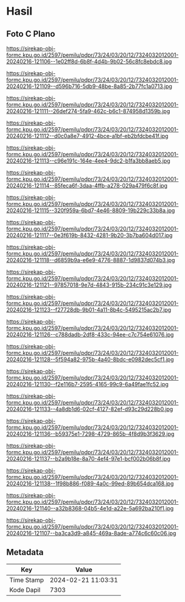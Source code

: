 # Hasil

## Foto C Plano

https://sirekap-obj-formc.kpu.go.id/2597/pemilu/pdpr/73/24/03/20/12/7324032012001-20240216-121106--1e02ff8d-6b8f-4d4b-9b02-56c8fc8ebdc8.jpg

https://sirekap-obj-formc.kpu.go.id/2597/pemilu/pdpr/73/24/03/20/12/7324032012001-20240216-121109--d596b716-5db9-48be-8a85-2b77fc1a0713.jpg

https://sirekap-obj-formc.kpu.go.id/2597/pemilu/pdpr/73/24/03/20/12/7324032012001-20240216-121111--26def274-5fa9-462c-b6c1-874958d1359b.jpg

https://sirekap-obj-formc.kpu.go.id/2597/pemilu/pdpr/73/24/03/20/12/7324032012001-20240216-121112--d0c0a8e7-4912-4bce-a1bf-eb2bfdcbe41f.jpg

https://sirekap-obj-formc.kpu.go.id/2597/pemilu/pdpr/73/24/03/20/12/7324032012001-20240216-121113--c96e191c-164e-4ee4-9dc2-b1fa3bb8aeb5.jpg

https://sirekap-obj-formc.kpu.go.id/2597/pemilu/pdpr/73/24/03/20/12/7324032012001-20240216-121114--85feca6f-3daa-4ffb-a278-029a479f6c8f.jpg

https://sirekap-obj-formc.kpu.go.id/2597/pemilu/pdpr/73/24/03/20/12/7324032012001-20240216-121115--320f959a-6bd7-4e46-8809-19b229c33b8a.jpg

https://sirekap-obj-formc.kpu.go.id/2597/pemilu/pdpr/73/24/03/20/12/7324032012001-20240216-121117--0e3f619b-8432-4281-9b20-3b7ba604d017.jpg

https://sirekap-obj-formc.kpu.go.id/2597/pemilu/pdpr/73/24/03/20/12/7324032012001-20240216-121118--d6859b9a-e6e9-4776-8887-1d9837d074b3.jpg

https://sirekap-obj-formc.kpu.go.id/2597/pemilu/pdpr/73/24/03/20/12/7324032012001-20240216-121121--97857018-9e7d-4843-915b-234c91c3e129.jpg

https://sirekap-obj-formc.kpu.go.id/2597/pemilu/pdpr/73/24/03/20/12/7324032012001-20240216-121123--f27728db-9b01-4a11-8b4c-5495215ac2b7.jpg

https://sirekap-obj-formc.kpu.go.id/2597/pemilu/pdpr/73/24/03/20/12/7324032012001-20240216-121126--c788dadb-2df8-433c-94ee-c7c754e61076.jpg

https://sirekap-obj-formc.kpu.go.id/2597/pemilu/pdpr/73/24/03/20/12/7324032012001-20240216-121128--5f594a82-975b-4a40-8bdc-e0982dec5cf1.jpg

https://sirekap-obj-formc.kpu.go.id/2597/pemilu/pdpr/73/24/03/20/12/7324032012001-20240216-121130--f2e116b7-2595-4165-99c9-6a49fae1fc52.jpg

https://sirekap-obj-formc.kpu.go.id/2597/pemilu/pdpr/73/24/03/20/12/7324032012001-20240216-121133--4a8db1d6-02cf-4127-82ef-d93c29d228b0.jpg

https://sirekap-obj-formc.kpu.go.id/2597/pemilu/pdpr/73/24/03/20/12/7324032012001-20240216-121136--b59375e1-7298-4729-865b-4f8d9b3f3629.jpg

https://sirekap-obj-formc.kpu.go.id/2597/pemilu/pdpr/73/24/03/20/12/7324032012001-20240216-121137--b2a9b18e-8a70-4ef4-97e1-bcf002b06b8f.jpg

https://sirekap-obj-formc.kpu.go.id/2597/pemilu/pdpr/73/24/03/20/12/7324032012001-20240216-121138--1f98b886-f089-4a0c-99ed-89b654dca168.jpg

https://sirekap-obj-formc.kpu.go.id/2597/pemilu/pdpr/73/24/03/20/12/7324032012001-20240216-121140--a32b8368-04b5-4e1d-a22e-5a692ba210f1.jpg

https://sirekap-obj-formc.kpu.go.id/2597/pemilu/pdpr/73/24/03/20/12/7324032012001-20240216-121107--ba3ca3d9-a845-469a-8ade-a774c6c60c06.jpg


## Metadata

| Key        | Value               |
| ---------- | ------------------- |
| Time Stamp | 2024-02-21 11:03:31 |
| Kode Dapil | 7303                |



